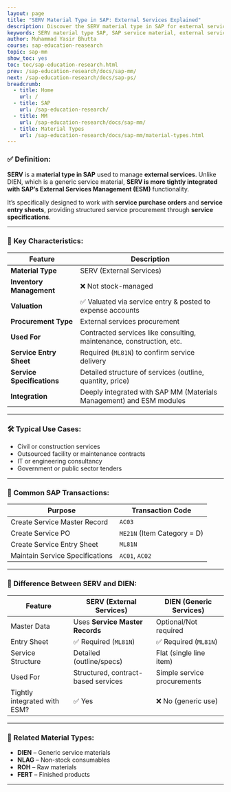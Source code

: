 ```yaml
---
layout: page
title: "SERV Material Type in SAP: External Services Explained"
description: Discover the SERV material type in SAP for external service procurement. Learn its features, differences from DIEN, and how to use it with service POs.
keywords: SERV material type SAP, SAP service material, external services SAP, SAP SERV vs DIEN, service procurement SAP, SAP ML81N, SAP service entry sheet
author: Muhammad Yasir Bhutta
course: sap-education-reasearch
topic: sap-mm
show_toc: yes
toc: toc/sap-education-research.html
prev: /sap-education-research/docs/sap-mm/
next: /sap-education-research/docs/sap-ps/
breadcrumb:
  - title: Home
    url: /
  - title: SAP
    url: /sap-education-research/
  - title: MM
    url: /sap-education-research/docs/sap-mm/
  - title: Material Types
    url: /sap-education-research/docs/sap-mm/material-types.html
---
```


### ✅ **Definition:**

**SERV** is a **material type in SAP** used to manage **external services**. Unlike DIEN, which is a generic service material, **SERV is more tightly integrated with SAP’s External Services Management (ESM)** functionality.

It’s specifically designed to work with **service purchase orders** and **service entry sheets**, providing structured service procurement through **service specifications**.

---

### 🧾 **Key Characteristics:**

| Feature                    | Description                                                          |
| -------------------------- | -------------------------------------------------------------------- |
| **Material Type**          | SERV (External Services)                                             |
| **Inventory Management**   | ❌ Not stock-managed                                                  |
| **Valuation**              | ✅ Valuated via service entry & posted to expense accounts            |
| **Procurement Type**       | External services procurement                                        |
| **Used For**               | Contracted services like consulting, maintenance, construction, etc. |
| **Service Entry Sheet**    | Required (`ML81N`) to confirm service delivery                       |
| **Service Specifications** | Detailed structure of services (outline, quantity, price)            |
| **Integration**            | Deeply integrated with SAP MM (Materials Management) and ESM modules |

---

### 🛠️ **Typical Use Cases:**

* Civil or construction services
* Outsourced facility or maintenance contracts
* IT or engineering consultancy
* Government or public sector tenders

---

### 🔧 Common SAP Transactions:

| Purpose                         | Transaction Code            |
| ------------------------------- | --------------------------- |
| Create Service Master Record    | `AC03`                      |
| Create Service PO               | `ME21N` (Item Category = D) |
| Create Service Entry Sheet      | `ML81N`                     |
| Maintain Service Specifications | `AC01`, `AC02`              |

---

### 🔄 Difference Between SERV and DIEN:

| Feature                      | **SERV** (External Services)        | **DIEN** (Generic Services) |
| ---------------------------- | ----------------------------------- | --------------------------- |
| Master Data                  | Uses **Service Master Records**     | Optional/Not required       |
| Entry Sheet                  | ✅ Required (`ML81N`)                | ✅ Required (`ML81N`)        |
| Service Structure            | Detailed (outline/specs)            | Flat (single line item)     |
| Used For                     | Structured, contract-based services | Simple service procurements |
| Tightly integrated with ESM? | ✅ Yes                               | ❌ No (generic use)          |

---

### 🔹 Related Material Types:

* **DIEN** – Generic service materials
* **NLAG** – Non-stock consumables
* **ROH** – Raw materials
* **FERT** – Finished products

---

